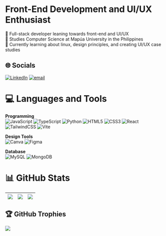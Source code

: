 # Front-End Development and UI/UX Enthusiast<br>

🚀 Full-stack developer leaning towards front-end and UI/UX<br>
🏫 Studies Computer Science at Mapúa University in the Philippines<br>
📔 Currently learning about linux, design principles, and creating UI/UX case studies<br>

## 🌐 Socials
[![LinkedIn](https://img.shields.io/badge/LinkedIn-%230077B5.svg?logo=linkedin&logoColor=white)](https://linkedin.com/in/www.linkedin.com/in/tayshaunds25) [![email](https://img.shields.io/badge/Email-D14836?logo=gmail&logoColor=white)](mailto:tayshaunds25@gmail.com)

# 💻 Languages and Tools

**Programming**<br>
![JavaScript](https://img.shields.io/badge/javascript-%23323330.svg?style=for-the-badge&logo=javascript&logoColor=%23F7DF1E)
![TypeScript](https://img.shields.io/badge/typescript-%23007ACC.svg?style=for-the-badge&logo=typescript&logoColor=white)
![Python](https://img.shields.io/badge/python-3670A0?style=for-the-badge&logo=python&logoColor=ffdd54)
![HTML5](https://img.shields.io/badge/html5-%23E34F26.svg?style=for-the-badge&logo=html5&logoColor=white)
![CSS3](https://img.shields.io/badge/css3-%231572B6.svg?style=for-the-badge&logo=css3&logoColor=white)
![React](https://img.shields.io/badge/react-%2320232a.svg?style=for-the-badge&logo=react&logoColor=%2361DAFB)
![TailwindCSS](https://img.shields.io/badge/tailwindcss-%2338B2AC.svg?style=for-the-badge&logo=tailwind-css&logoColor=white)
![Vite](https://img.shields.io/badge/vite-%23646CFF.svg?style=for-the-badge&logo=vite&logoColor=white)

**Design Tools**<br>
![Canva](https://img.shields.io/badge/Canva-%2300C4CC.svg?style=for-the-badge&logo=Canva&logoColor=white)
![Figma](https://img.shields.io/badge/figma-%23F24E1E.svg?style=for-the-badge&logo=figma&logoColor=white)

**Database**<br>
![MySQL](https://img.shields.io/badge/mysql-4479A1.svg?style=for-the-badge&logo=mysql&logoColor=white)
![MongoDB](https://img.shields.io/badge/MongoDB-%234ea94b.svg?style=for-the-badge&logo=mongodb&logoColor=white)

# 📊 GitHub Stats
| ![](https://github-readme-stats.vercel.app/api?username=tayds25&theme=nord&hide_border=false&include_all_commits=true&count_private=false) | ![](https://nirzak-streak-stats.vercel.app/?user=tayds25&theme=nord&hide_border=false) | ![](https://github-readme-stats.vercel.app/api/top-langs/?username=tayds25&theme=nord&hide_border=false&include_all_commits=true&count_private=false&layout=compact) |
| --- | --- | --- |

## 🏆 GitHub Trophies
![](https://github-profile-trophy.vercel.app/?username=tayds25&theme=nord&no-frame=false&no-bg=true&margin-w=4)

<!-- Proudly created with GPRM ( https://gprm.itsvg.in ) -->